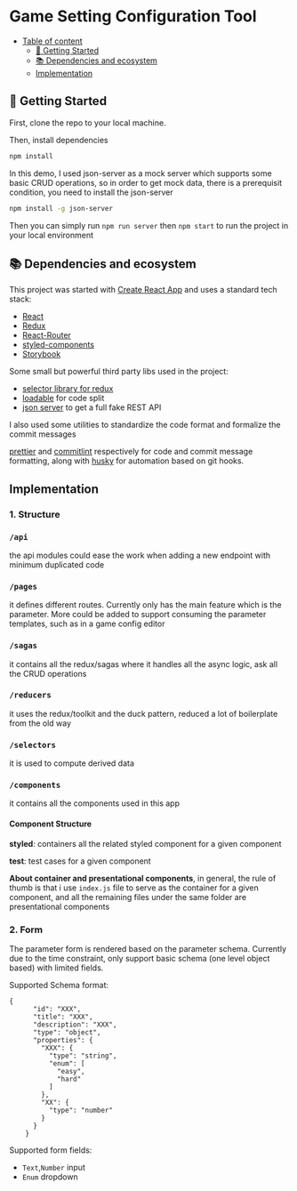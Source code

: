 # Game Setting Configuration Tool

- [Table of content](#table-of-content)
  - [🚀 Getting Started](#%f0%9f%9a%80-getting-started)
  - [📚 Dependencies and ecosystem](#%f0%9f%93%9a-dependencies-and-ecosystem)
  - [Implementation](implementation)

## 🚀 Getting Started

First, clone the repo to your local machine.

Then, install dependencies

```sh
npm install
```

In this demo, I used json-server as a mock server which supports some basic CRUD operations, so in order to get mock data, there is a prerequisit condition, you need to install the json-server

```sh
npm install -g json-server
```

Then you can simply run `npm run server` then `npm start` to run the project in your local environment

## 📚 Dependencies and ecosystem

This project was started with [Create React App](https://github.com/facebook/create-react-app) and uses a standard tech stack:

- [React](https://reactjs.org)
- [Redux](https://redux.js.org)
- [React-Router](https://github.com/ReactTraining/react-router)
- [styled-components](https://www.styled-components.com)
- [Storybook](https://storybook.js.org/)

Some small but powerful third party libs used in the project:

- [selector library for redux](https://github.com/reduxjs/reselect#readme)
- [loadable](https://loadable-components.com/) for code split
- [json server](https://github.com/typicode/json-server) to get a full fake REST API

I also used some utilities to standardize the code format and formalize the commit messages

[prettier](https://prettier.io) and [commitlint](https://commitlint.js.org/#/) respectively for code and commit message formatting, along with [husky](https://github.com/typicode/husky) for automation based on git hooks.

## Implementation

### **1. Structure**

### `/api`

the api modules could ease the work when adding a new endpoint with minimum duplicated code

### `/pages`

it defines different routes. Currently only has the main feature which is the parameter. More could be added to support consuming the parameter templates, such as in a game config editor

### `/sagas`

it contains all the redux/sagas where it handles all the async logic, ask all the CRUD operations

### `/reducers`

it uses the redux/toolkit and the duck pattern, reduced a lot of boilerplate from the old way

### `/selectors`

it is used to compute derived data

### `/components`

it contains all the components used in this app

#### **Component Structure**

**styled**: containers all the related styled component for a given component

**test**: test cases for a given component

**About container and presentational components**, in general, the rule of thumb is that i use `index.js` file to serve as the container for a given component, and all the remaining files under the same folder are presentational components

### **2. Form**

The parameter form is rendered based on the parameter schema. Currently due to the time constraint, only support basic schema (one level object based) with limited fields.

Supported Schema format:

```
{
      "id": "XXX",
      "title": "XXX",
      "description": "XXX",
      "type": "object",
      "properties": {
        "XXX": {
          "type": "string",
          "enum": [
            "easy",
            "hard"
          ]
        },
        "XX": {
          "type": "number"
        }
      }
    }
```

Supported form fields:

- `Text`,`Number` input
- `Enum` dropdown
